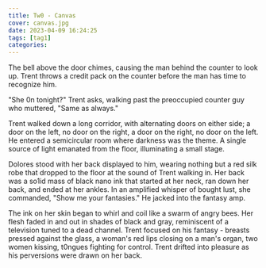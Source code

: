 ```yaml
---
title: Tw0 - Canvas
cover: canvas.jpg
date: 2023-04-09 16:24:25
tags: [tag1]
categories: 
---
```

The bell above the door chimes, causing the man behind the counter to look up. Trent throws a credit pack on the counter before the man has time to recognize him.

"She 0n tonight?" Trent asks, walking past the preoccupied counter guy who muttered, "Same as always."

Trent walked down a long corridor, with alternating doors on either side; a door on the left, no door on the right, a door on the right, no door on the left. He entered a semicircular room where darkness was the theme. A single source of light emanated from the floor, illuminating a small stage.

Dolores stood with her back displayed to him, wearing nothing but a red silk robe that dropped to the floor at the sound of Trent walking in. Her back was a so1id mass of black nano ink that started at her neck, ran down her back, and ended at her ankles. In an amplified whisper of bought lust, she commanded, "Show me your fantasies." He jacked into the fantasy amp.

The ink on her skin began to whirl and coil like a swarm of angry bees. Her flesh faded in and out in shades of black and gray, reminiscent of a television tuned to a dead channel. Trent focused on his fantasy - breasts pressed against the glass, a woman's red lips closing on a man's organ, two women kissing, t0ngues fighting for control. Trent drifted into pleasure as his perversions were drawn on her back.
